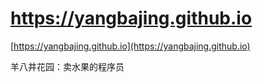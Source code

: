 # https://yangbajing.github.io

[https://yangbajing.github.io](https://yangbajing.github.io)

羊八井花园：卖水果的程序员
